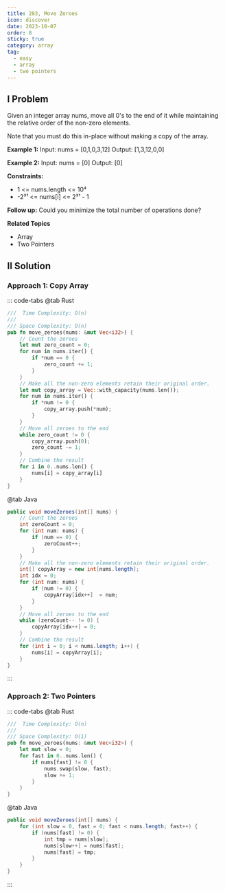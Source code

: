 ```yaml
---
title: 283, Move Zeroes
icon: discover
date: 2023-10-07
order: 8
sticky: true
category: array
tag: 
  - easy
  - array
  - two pointers
---
```


## I Problem
Given an integer array nums, move all 0's to the end of it while maintaining the relative order of the non-zero elements.

Note that you must do this in-place without making a copy of the array.

**Example 1:**
Input: nums = [0,1,0,3,12]
Output: [1,3,12,0,0]

**Example 2:**
Input: nums = [0]
Output: [0]

**Constraints:**

- 1 <= nums.length <= 10⁴
- -2³¹ <= nums[i] <= 2³¹ - 1

**Follow up:**
Could you minimize the total number of operations done?

**Related Topics**

- Array
- Two Pointers

## II Solution
### Approach 1: Copy Array
::: code-tabs
@tab Rust
```rust
///  Time Complexity: O(n)
///
/// Space Complexity: O(n)
pub fn move_zeroes(nums: &mut Vec<i32>) {
    // Count the zeroes
    let mut zero_count = 0;
    for num in nums.iter() {
        if *num == 0 {
            zero_count += 1;
        }
    }
    // Make all the non-zero elements retain their original order.
    let mut copy_array = Vec::with_capacity(nums.len());
    for num in nums.iter() {
        if *num != 0 {
            copy_array.push(*num);
        }
    }
    // Move all zeroes to the end
    while zero_count != 0 {
        copy_array.push(0);
        zero_count -= 1;
    }
    // Combine the result
    for i in 0..nums.len() {
        nums[i] = copy_array[i]
    }
}
```

@tab Java
```java
public void moveZeroes(int[] nums) {
    // Count the zeroes
    int zeroCount = 0;
    for (int num: nums) {
        if (num == 0) {
            zeroCount++;
        }
    }
    // Make all the non-zero elements retain their original order.
    int[] copyArray = new int[nums.length];
    int idx = 0;
    for (int num: nums) {
        if (num != 0) {
            copyArray[idx++]  = num;
        }
    }
    // Move all zeroes to the end
    while (zeroCount-- != 0) {
        copyArray[idx++] = 0;
    }
    // Combine the result
    for (int i = 0; i < nums.length; i++) {
        nums[i] = copyArray[i];
    }
}
```
:::

### Approach 2: Two Pointers
::: code-tabs
@tab Rust
```rust
///  Time Complexity: O(n)
///
/// Space Complexity: O(1)
pub fn move_zeroes(nums: &mut Vec<i32>) {
    let mut slow = 0;
    for fast in 0..nums.len() {
        if nums[fast] != 0 {
            nums.swap(slow, fast);
            slow += 1;
        }
    }
}
```

@tab Java
```java
public void moveZeroes(int[] nums) {
    for (int slow = 0, fast = 0; fast < nums.length; fast++) {
        if (nums[fast] != 0) {
            int tmp = nums[slow];
            nums[slow++] = nums[fast];
            nums[fast] = tmp;
        }
    }
}
```
:::